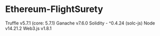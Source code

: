 # Ethereum-FlightSurety
 
Truffle v5.7.1 (core: 5.7.1)
Ganache v7.6.0
Solidity - ^0.4.24 (solc-js)
Node v14.21.2
Web3.js v1.8.1

